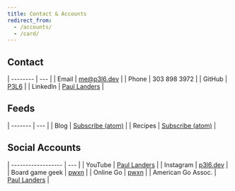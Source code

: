 ```yaml
---
title: Contact & Accounts
redirect_from:
  - /accounts/
  - /card/
---
```


## Contact

| -------- | --- |
| Email    |  [me@p3l6.dev](mailto:me@p3l6.dev) |
| Phone    |  303 898 3972 |
| GitHub   |  [P3L6](https://github.com/p3l6) |
| LinkedIn |  [Paul Landers](https://www.linkedin.com/in/p3l6/) |

## Feeds

| ------- | --- |
| Blog    | [Subscribe (atom)](/feed.xml) |
| Recipes | [Subscribe (atom)](/feed/recipes.xml) |

## Social Accounts

| ------------------ | --- |
| YouTube            | [Paul Landers](https://youtube.com/channel/UC4Uk1sxF33fLMlO_WM175rA) |
| Instagram          | [p3l6.dev](https://instagram.com/p3l6.dev) |
| Board game geek    | [pwxn](https://boardgamegeek.com/user/pwxn) |
| Online Go          | [pwxn](https://online-go.com/user/view/127084) |
| American Go Assoc. | [Paul Landers](https://agagd.usgo.org/player/21613/) |
